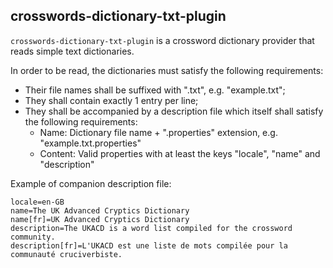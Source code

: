 <!--
SPDX-FileCopyrightText: 2023 Antoine Belvire
SPDX-License-Identifier: GPL-3.0-or-later
-->

## crosswords-dictionary-txt-plugin

`crosswords-dictionary-txt-plugin` is a crossword dictionary provider that reads simple text 
dictionaries.

In order to be read, the dictionaries must satisfy the following requirements:

* Their file names shall be suffixed with ".txt", e.g. "example.txt";
* They shall contain exactly 1 entry per line;
* They shall be accompanied by a description file which itself shall satisfy the following 
  requirements:
    * Name: Dictionary file name + ".properties" extension, e.g. "example.txt.properties"
    * Content: Valid properties with at least the keys "locale", "name" and "description"

Example of companion description file:

```
locale=en-GB
name=The UK Advanced Cryptics Dictionary
name[fr]=UK Advanced Cryptics Dictionary
description=The UKACD is a word list compiled for the crossword community.
description[fr]=L'UKACD est une liste de mots compilée pour la communauté cruciverbiste.
```
